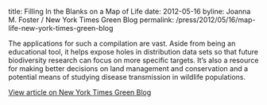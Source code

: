 title: Filling In the Blanks on a Map of Life
date: 2012-05-16
byline: Joanna M. Foster / New York Times Green Blog
permalink: /press/2012/05/16/map-life-new-york-times-green-blog


The applications for such a compilation are vast. Aside from being an educational tool, it helps expose holes in distribution data sets so that future biodiversity research can focus on more specific targets. It’s also a resource for making better decisions on land management and conservation and a potential means of studying disease transmission in wildlife populations.

[View article on New York Times Green Blog](http://green.blogs.nytimes.com/2012/05/16/filling-in-the-blanks-on-a-map-of-life/?_r=0)
